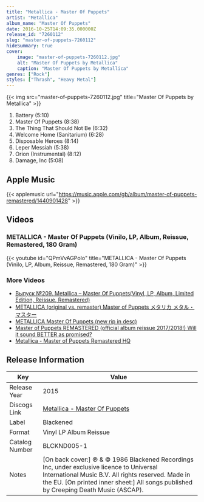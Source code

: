 ```yaml
---
title: "Metallica - Master Of Puppets"
artist: "Metallica"
album_name: "Master Of Puppets"
date: 2016-10-25T14:09:35.000000Z
release_id: "7260112"
slug: "master-of-puppets-7260112"
hideSummary: true
cover:
    image: "master-of-puppets-7260112.jpg"
    alt: "Master Of Puppets by Metallica"
    caption: "Master Of Puppets by Metallica"
genres: ["Rock"]
styles: ["Thrash", "Heavy Metal"]
---
```


{{< img src="master-of-puppets-7260112.jpg" title="Master Of Puppets by Metallica" >}}

<!-- section break -->

1. Battery (5:10)
2. Master Of Puppets (8:38)
3. The Thing That Should Not Be (6:32)
4. Welcome Home (Sanitarium) (6:28)
5. Disposable Heroes (8:14)
6. Leper Messiah (5:38)
7. Orion (Instrumental) (8:12)
8. Damage, Inc (5:08)

<!-- section break -->




## Apple Music
{{< applemusic url="https://music.apple.com/gb/album/master-of-puppets-remastered/1440901428" >}}





## Videos
### METALLICA - Master Of Puppets (Vinilo, LP, Album, Reissue, Remastered, 180 Gram)
{{< youtube id="QPmVvAGPoIo" title="METALLICA - Master Of Puppets (Vinilo, LP, Album, Reissue, Remastered, 180 Gram)" >}}<br>

### More Videos

- [Выпуск №209. Metallica – Master Of Puppets(Vinyl, LP, Album, Limited Edition, Reissue, Remastered)](https://www.youtube.com/watch?v=fuZM6xjvWlo)
- [METALLICA (original vs. remaster) Master of Puppets メタリカ メタル・マスター](https://www.youtube.com/watch?v=2ZkgvRbcAiw)
- [METALLICA Master Of Puppets (new rip in desc)](https://www.youtube.com/watch?v=zslV7ZSJH6M)
- [Master of Puppets REMASTERED (official album reissue 2017/2018!) Will it sound BETTER as promised?](https://www.youtube.com/watch?v=k7pXAv3cL9A)
- [Metallica - Master of Puppets Remastered HQ](https://www.youtube.com/watch?v=QAOBbPnI5-g)


## Release Information
|  Key           | Value                                                |
| ---------------| ---------------------------------------------------- |
| Release Year   | 2015                                   |
| Discogs Link   | [Metallica - Master Of Puppets](https://www.discogs.com/release/7260112-Metallica-Master-Of-Puppets) |
| Label          | Blackened |
| Format         | Vinyl LP Album Reissue |
| Catalog Number | BLCKND005-1 |
| Notes | [On back cover:] ℗ & © 1986 Blackened Recordings Inc, under exclusive licence to Universal International Music B.V. All rights reserved. Made in the EU.  [On printed inner sheet:] All songs published by Creeping Death Music (ASCAP). |